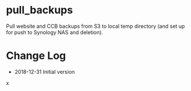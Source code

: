 # pull_backups
Pull website and CCB backups from S3 to local temp directory (and set up for push to Synology NAS and deletion).

# Change Log

* 2018-12-31 Initial version

x
